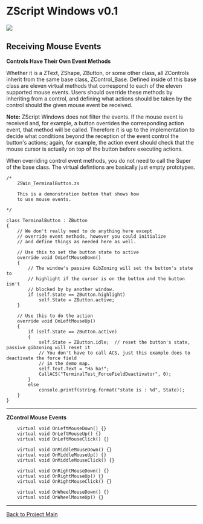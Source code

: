 # ZScript Windows v0.1

![](https://github.com/Saican/ZSWin/blob/master/README/ZSWin_Logo.png)

## Receiving Mouse Events

**Controls Have Their Own Event Methods**

Whether it is a ZText, ZShape, ZButton, or some other class, all ZControls inherit from the same base class, ZControl_Base.  Defined inside of this base class are eleven virtual methods that correspond to each of the eleven supported mouse events.  Users should override these methods by inheriting from a control, and defining what actions should be taken by the control should the given mouse event be received.

**Note:** ZScript Windows does not filter the events.  If the mouse event is received and, for example, a button overrides the corresponding action event, that method will be called.  Therefore it is up to the implementation to decide what conditions beyond the reception of the event control the button's actions; again, for example, the action event should check that the mouse cursor is actually on top of the button before executing actions.

When overriding control event methods, you do not need to call the Super of the base class.  The virtual defintions are basically just empty prototypes.

    /*
    	ZSWin_TerminalButton.zs
    	
    	This is a demonstration button that shows how
    	to use mouse events.
    
    */
    
    class TerminalButton : ZButton
    {
    	// We don't really need to do anything here except
    	// override event methods, however you could initialize
    	// and define things as needed here as well.
    
    	// Use this to set the button state to active
    	override void OnLeftMouseDown()
    	{
    		// The window's passive GibZoning will set the button's state to
    		// highlight if the cursor is on the button and the button isn't
    		// blocked by by another window.
    		if (self.State == ZButton.highlight)
    			self.State = ZButton.active;
    	}
    	
    	// Use this to do the action
    	override void OnLeftMouseUp()
    	{
    		if (self.State == ZButton.active)
    		{
    			self.State = ZButton.idle;  // reset the button's state, passive gibzoning will reset it
    			// You don't have to call ACS, just this example does to deactivate the force field
    			// in the demo map.
    			self.Text.Text = "Ha ha!";
    			CallACS("TerminalTest_ForceFieldDeactivator", 0);
    		}
    		else
    			console.printf(string.format("state is : %d", State));
    	}
    }

------------


**ZControl Mouse Events**

    	virtual void OnLeftMouseDown() {}
    	virtual void OnLeftMouseUp() {}
    	virtual void OnLeftMouseClick() {}
    	
    	virtual void OnMiddleMouseDown() {}
    	virtual void OnMiddleMouseUp() {}
    	virtual void OnMiddleMouseClick() {}
    	
    	virtual void OnRightMouseDown() {}
    	virtual void OnRightMouseUp() {}
    	virtual void OnRightMouseClick() {}
    	
    	virtual void OnWheelMouseDown() {}
    	virtual void OnWheelMouseUp() {}

------------


[Back to Project Main](https://github.com/Saican/ZSWin "Back to Project Main")
